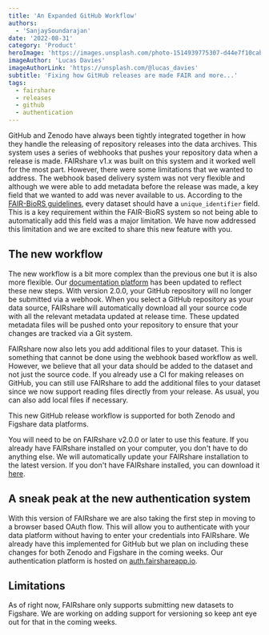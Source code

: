 ```yaml
---
title: 'An Expanded GitHub Workflow'
authors:
  - 'SanjaySoundarajan'
date: '2022-08-31'
category: 'Product'
heroImage: 'https://images.unsplash.com/photo-1514939775307-d44e7f10cabd?ixlib=rb-1.2.1&ixid=MnwxMjA3fDB8MHxwaG90by1wYWdlfHx8fGVufDB8fHx8&auto=format&fit=crop&w=1740&q=80'
imageAuthor: 'Lucas Davies'
imageAuthorLink: 'https://unsplash.com/@lucas_davies'
subtitle: 'Fixing how GitHub releases are made FAIR and more...'
tags:
  - fairshare
  - releases
  - github
  - authentication
---
```


GitHub and Zenodo have always been tightly integrated together in how they handle the releasing of repository releases into the data archives. This system uses a series of webhooks that pushes your repository data when a release is made. FAIRshare v1.x was built on this system and it worked well for the most part. However, there were some limitations that we wanted to address. The webhook based delivery system was not very flexible and although we were able to add metadata before the release was made, a key field that we wanted to add was never available to us. According to the [FAIR-BioRS guidelines](https://github.com/fairdataihub/FAIR-BioRS-guidelines/blob/main/versions/v1.0.1/README.md#step-3-include-metadata-files), every dataset should have a `unique_identifier` field. This is a key requirement within the FAIR-BioRS system so not being able to automatically add this field was a major limitation. We have now addressed this limitation and we are excited to share this new feature with you.

## The new workflow

The new workflow is a bit more complex than the previous one but it is also more flexible. Our [documentation platform](https://docs.fairshareapp.io) has been updated to reflect these new steps. With version 2.0.0, your GitHub repository will no longer be submitted via a webhook. When you select a GitHub repository as your data source, FAIRshare will automatically download all your source code with all the relevant metadata updated at release time. These updated metadata files will be pushed onto your repository to ensure that your changes are tracked via a Git system.

FAIRshare now also lets you add additional files to your dataset. This is something that cannot be done using the webhook based workflow as well. However, we believe that all your data should be added to the dataset and not just the source code. If you already use a CI for making releases on GitHub, you can still use FAIRshare to add the additional files to your dataset since we now support reading files directly from your release. As usual, you can also add local files if necessary.

This new GitHub release workflow is supported for both Zenodo and Figshare data platforms.

You will need to be on FAIRshare v2.0.0 or later to use this feature. If you already have FAIRshare installed on your computer, you don't have to do anything else. We will automatically update your FAIRshare installation to the latest version. If you don't have FAIRshare installed, you can download it [here](https://docs.fairshareapp.io/docs/getting-started/download-fairshare).

## A sneak peak at the new authentication system

With this version of FAIRshare we are also taking the first step in moving to a browser based OAuth flow. This will allow you to authenticate with your data platform without having to enter your credentials into FAIRshare. We already have this implemented for GitHub but we plan on including these changes for both Zenodo and Figshare in the coming weeks. Our authentication platform is hosted on [auth.fairshareapp.io](https://auth.fairshareapp.io).

## Limitations

As of right now, FAIRshare only supports submitting new datasets to Figshare. We are working on adding support for versioning so keep ant eye out for that in the coming weeks.

